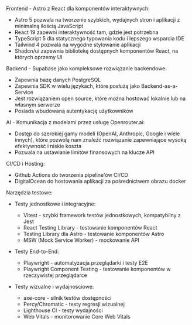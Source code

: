 Frontend - Astro z React dla komponentów interaktywnych:

- Astro 5 pozwala na tworzenie szybkich, wydajnych stron i aplikacji z minimalną ilością JavaScript
- React 19 zapewni interaktywność tam, gdzie jest potrzebna
- TypeScript 5 dla statycznego typowania kodu i lepszego wsparcia IDE
- Tailwind 4 pozwala na wygodne stylowanie aplikacji
- Shadcn/ui zapewnia bibliotekę dostępnych komponentów React, na których oprzemy UI

Backend - Supabase jako kompleksowe rozwiązanie backendowe:

- Zapewnia bazę danych PostgreSQL
- Zapewnia SDK w wielu językach, które posłużą jako Backend-as-a-Service
- Jest rozwiązaniem open source, które można hostować lokalnie lub na własnym serwerze
- Posiada wbudowaną autentykację użytkowników

AI - Komunikacja z modelami przez usługę Openrouter.ai:

- Dostęp do szerokiej gamy modeli (OpenAI, Anthropic, Google i wiele innych), które pozwolą nam znaleźć rozwiązanie zapewniające wysoką efektywność i niskie koszta
- Pozwala na ustawianie limitów finansowych na klucze API

CI/CD i Hosting:

- Github Actions do tworzenia pipeline'ów CI/CD
- DigitalOcean do hostowania aplikacji za pośrednictwem obrazu docker

Narzędzia testowe:

- Testy jednostkowe i integracyjne:

  - Vitest - szybki framework testów jednostkowych, kompatybilny z Jest
  - React Testing Library - testowanie komponentów React
  - Testing Library dla Astro - testowanie komponentów Astro
  - MSW (Mock Service Worker) - mockowanie API

- Testy End-to-End:

  - Playwright - automatyzacja przeglądarki i testy E2E
  - Playwright Component Testing - testowanie komponentów w rzeczywistej przeglądarce

- Testy wizualne i wydajnościowe:
  - axe-core - silnik testów dostępności
  - Percy/Chromatic - testy regresji wizualnej
  - Lighthouse CI - testy wydajności
  - Web Vitals - monitorowanie Core Web Vitals
